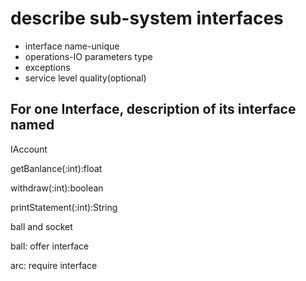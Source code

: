 # describe sub-system interfaces

- interface name-unique
- operations-IO parameters type
- exceptions
- service level quality(optional)

## For one Interface, description of its interface named 

IAccount

getBanlance(:int):float

withdraw(:int):boolean

printStatement(:int):String

ball and socket

ball: offer interface

arc: require interface

